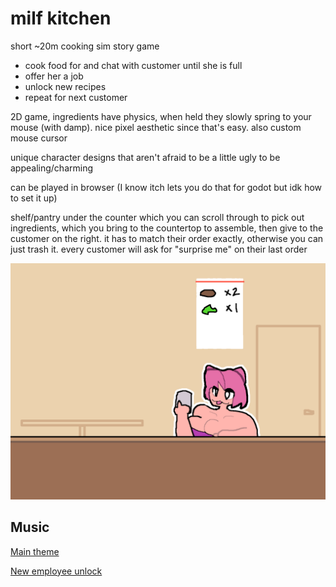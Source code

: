 # milf kitchen

short ~20m cooking sim story game

- cook food for and chat with customer until she is full
- offer her a job
- unlock new recipes
- repeat for next customer

2D game, ingredients have physics, when held they slowly spring to your mouse (with damp). nice pixel aesthetic since that's easy. also custom mouse cursor

unique character designs that aren't afraid to be a little ugly to be appealing/charming

can be played in browser (I know itch lets you do that for godot but idk how to set it up)

shelf/pantry under the counter which you can scroll through to pick out ingredients, which you bring to the countertop to assemble, then give to the customer on the right. it has to match their order exactly, otherwise you can just trash it. every customer will ask for "surprise me" on their last order

![mockup](mockup.png)

## Music

[Main theme](https://www.beepbox.co/#9n21sbk0l00e0ct1Ua7g0jj07r0i0o25T0v1u00f0qg01d02w2h0E112T0v1u10f0qg01d04w2h0E0T2v4u15f10w4qw02d03w0E0b4x8i4zgR000000004zhmlM00000h4h4h4h4w0000p24MFH-xeCvxdfxUxBpC1o1BIP_EA-Wn-b4-hN-vBpuvvmq_kNfIXSjy68p-gjQ6LSNfArCjCpCpwFfijOI30g7h1fAq7AUBy68oejQAZ9u9eCDRRc_v00jjUdunqr7MQPW4wCP_x-mHHHAbkQ_ekjO-3g40qYDFVDKJHOXM61jr_E_CAx8lO5TcVhfc61g40qYDM8vC0cAv8D97mffJvLH-0aFF-STBphf2owCNZ0PZygLKXPfOIEDLPZYPZxdu4aCsUf1Q3QigZd0Z5gZd0Z5gZd0Z6FhhgfkjQQAZd550Z9fjijw0)

[New employee unlock](https://www.beepbox.co/#9n31sbk0l00e01t3ua7g01j07r0i0o432T0v1u10f0qg01d04w2h0E0T0v1u10f0qg01d04w2h0E0T1v1u72f10u7q00d03A1FhB8Q4154Pd567E178T2v1u15f10w4qw02d03w0E0b4x8h4wp21uFE-471is50SmnSmghHSq_yk0yPsuwsCn2jkwxHwkR_2hAp2hAjnN8A4T7y2pZBe7009TW2_2bQjA978jehinAa4D7A77w0)
